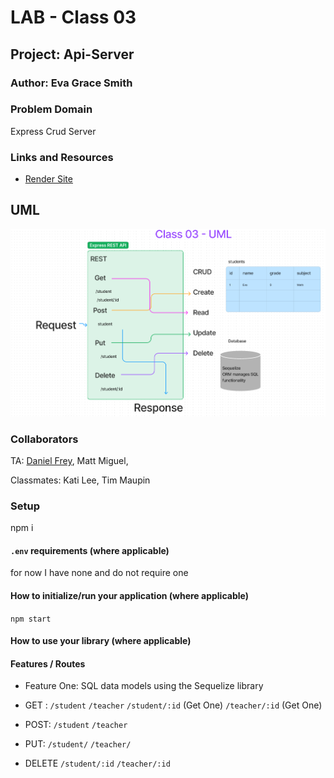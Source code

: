 
# LAB - Class 03

## Project: Api-Server

### Author: Eva Grace Smith

### Problem Domain

Express Crud Server

### Links and Resources

- [Render Site](https://api-server-ilup.onrender.com)

## UML
![UML](./img/Class-03-UML.png)
<!-- ![UML](./img/Class-04-UML.png) -->


### Collaborators

TA: [Daniel Frey](https://github.com/DSFrey), Matt Miguel,

Classmates: Kati Lee, Tim Maupin


### Setup

npm i

#### `.env` requirements (where applicable)

for now I have none and do not require one


#### How to initialize/run your application (where applicable)

`npm start`

#### How to use your library (where applicable)

#### Features / Routes

- Feature One: SQL data models using the Sequelize library
- GET : `/student`
        `/teacher`
        `/student/:id` (Get One)
        `/teacher/:id` (Get One)

- POST: `/student`
        `/teacher`

- PUT: `/student/`
        `/teacher/`

- DELETE `/student/:id`
        `/teacher/:id`





